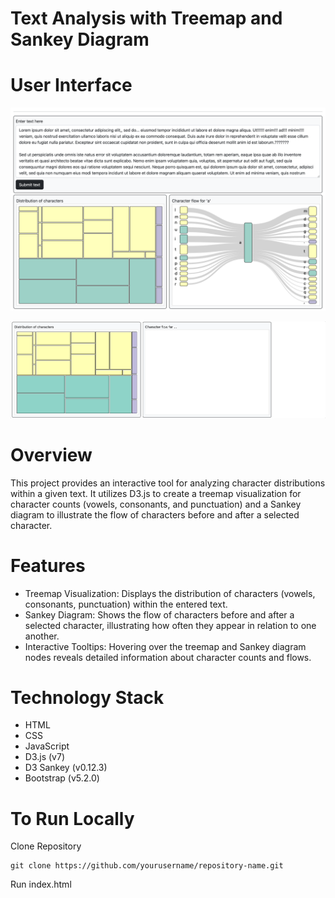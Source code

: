# Text Analysis with Treemap and Sankey Diagram

# User Interface
![imgs/interface.png](imgs/interface.png)

![imgs/hover.gif](imgs/click_treemap.gif)

# Overview

This project provides an interactive tool for analyzing character distributions within a given text. It utilizes D3.js to create a treemap visualization for character counts (vowels, consonants, and punctuation) and a Sankey diagram to illustrate the flow of characters before and after a selected character.

# Features

* Treemap Visualization: Displays the distribution of characters (vowels, consonants, punctuation) within the entered text.
* Sankey Diagram: Shows the flow of characters before and after a selected character, illustrating how often they appear in relation to one another.
* Interactive Tooltips: Hovering over the treemap and Sankey diagram nodes reveals detailed information about character counts and flows.

# Technology Stack

* HTML
* CSS
* JavaScript
* D3.js (v7)
* D3 Sankey (v0.12.3)
* Bootstrap (v5.2.0)

# To Run Locally

Clone Repository

    git clone https://github.com/yourusername/repository-name.git

Run index.html
